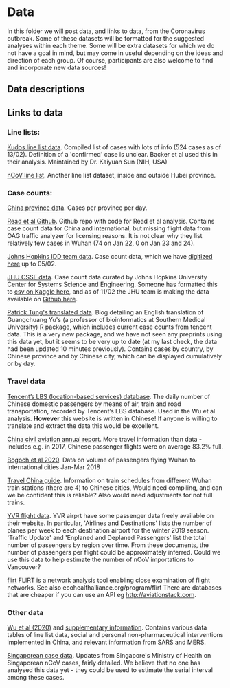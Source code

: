 
# Data

In this folder we will post data, and links to data, from the Coronavirus outbreak. Some of these datasets will be formatted
for the suggested analyses within each theme. Some will be extra datasets for which we do not have a goal in mind, but may come 
in useful depending on the ideas and direction of each group. Of course, participants are also welcome to find and incorporate
new data sources!


## Data descriptions



## Links to data

### Line lists:

[Kudos line list data](https://docs.google.com/spreadsheets/d/1jS24DjSPVWa4iuxuD4OAXrE3QeI8c9BC1hSlqr-NMiU/edit#gid=1187587451). Compiled list of cases with lots of info (524 cases as of 13/02). Definition of a 'confirmed' case is unclear. Backer et al used this in their analysis. Maintained by Dr. Kaiyuan Sun (NIH, USA)

[nCoV line list](https://docs.google.com/spreadsheets/d/1itaohdPiAeniCXNlntNztZ_oRvjh0HsGuJXUJWET008/edit#gid=0). Another line list dataset, inside and outside Hubei province. 


### Case counts:

[China province data](https://docs.google.com/spreadsheets/d/1gTj4zFMfXRk92CCQAOwa04ZBhqJ4oSmQFm_nb8-YXbw/edit#gid=0). Cases per province per day. 

[Read et al Github](https://github.com/chrism0dwk/wuhan). Github repo with code for Read et al analysis. Contains case count data for China and international, but missing flight data from OAG traffic analyzer for licensing reasons. It is not clear why they list relatively few cases in Wuhan (74 on Jan 22, 0 on Jan 23 and 24).

[Johns Hopkins IDD team data](https://gisanddata.maps.arcgis.com/apps/opsdashboard/index.html#/bda7594740fd40299423467b48e9ecf6). Case count data, which we have [digitized here](https://docs.google.com/spreadsheets/d/1PbC12F9_WlJNBafwM7uwli0jhT3v_jlCL0dqukAjfJM/edit#gid=0) up to 05/02. 

[JHU CSSE data](https://docs.google.com/spreadsheets/d/1wQVypefm946ch4XDp37uZ-wartW4V7ILdg-qYiDXUHM/htmlview?usp=sharing&sle=true#). Case count data curated by Johns Hopkins University Center for Systems Science and Engineering. Someone has formatted this to [csv on Kaggle here](https://www.kaggle.com/sudalairajkumar/novel-corona-virus-2019-dataset), and as of 11/02 the JHU team is making the data available on [Github here](https://github.com/CSSEGISandData/COVID-19).

[Patrick Tung's translated data](https://towardsdatascience.com/an-r-package-to-explore-the-novel-coronavirus-590055738ad6). Blog detailing an English translation of Guangchuang Yu's (a professor of bioinformatics at Southern Medical University) R package, which includes current case counts from tencent data. This is a very new package, and we have not seen any preprints using this data yet, but it seems to be very up to date (at my last check, the data had been updated 10 minutes previously). Contains cases by country, by Chinese province and by Chinese city, which can be displayed cumulatively or by day. 

### Travel data

[Tencent’s LBS (location-based services) database](https://heat.qq.com/). The daily number of Chinese domestic passengers by means of air, train and road transportation, recorded by Tencent’s LBS database. Used in the Wu et al analysis. **However** this website is written in Chinese! If anyone is willing to translate and extract the data this would be excellent.  

[China civil aviation annual report](http://www.caac.gov.cn/en/HYYJ/NDBG/201810/W020181026601069968468.pdf). More travel information than data - includes e.g. in 2017, Chinese passenger flights were on average 83.2% full. 

[Bogoch et al 2020](https://academic.oup.com/jtm/advance-article/doi/10.1093/jtm/taaa008/5704418). Data on volume of passengers flying Wuhan to international cities Jan-Mar 2018

[Travel China guide](https://www.travelchinaguide.com/china-trains/wuhan-station.htm). Information on train schedules from different Wuhan train stations (there are 4) to Chinese cities, Would need compiling, and can we be confident this is reliable? Also would need adjustments for not full trains. 

[YVR flight data](https://www.yvr.ca/en/about-yvr/facts-and-stats). YVR airprt have some passenger data freely available on their website. In particular, 'Airlines and Destinations' lists the number of planes per week to each destination airport for the winter 2019 season. 'Traffic Update' and 'Enplaned and Deplaned Passengers' list the total number of passengers by region over time. From these documents, the number of passengers per flight could be approximately inferred. Could we use this data to help estimate the number of nCoV importations to Vancouver?

[flirt](https://flirt.eha.io/) FLIRT is a network analysis tool enabling close examination of flight networks. 
See also ecohealthalliance.org/program/flirt  There are databases that are cheaper if you can use an API eg http://aviationstack.com.

### Other data

[Wu et al (2020)](https://www.thelancet.com/journals/lancet/article/PIIS0140-6736(20)30260-9/fulltext#seccestitle150) and [supplementary information](https://www.thelancet.com/cms/10.1016/S0140-6736(20)30260-9/attachment/f77f1dc7-43a5-4d5e-a709-5cf061abdfdc/mmc1.pdf). Contains various data tables of line list data, social and personal non-pharmaceutical interventions implemented in China, and relevant information from SARS and MERS. 

[Singaporean case data](https://www.moh.gov.sg/covid-19/past-updates). Updates from Singapore's Ministry of Health on Singaporean nCoV cases, fairly detailed. We believe that no one has analysed this data yet - they could be used to estimate the serial interval among these cases. 



